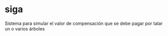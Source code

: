 # siga
Sistema para simular el valor de compensación que se debe pagar por talar un o varios árboles
